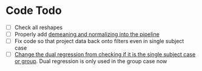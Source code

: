 # Code Todo

* [ ] Check all reshapes
* [ ] Properly add [demeaning and normalizing into the pipeline](https://github.com/zainsouwei/ICASPADE/blob/af41e3d06e9b9faac40a2963d0d4410e24172d4e/simulate\_time.py#L258C1-L260C57)
* [ ] Fix code so that project data back onto filters even in single subject case
* [ ] [Change the dual regression from checking if it is the single subject case or group](https://github.com/zainsouwei/ICASPADE/blob/21adaa891aab69852804d4ae05bb6f2460be63d4/simulate\_time.py#L96C3-L99C49). Dual regression is only used in the group case now
